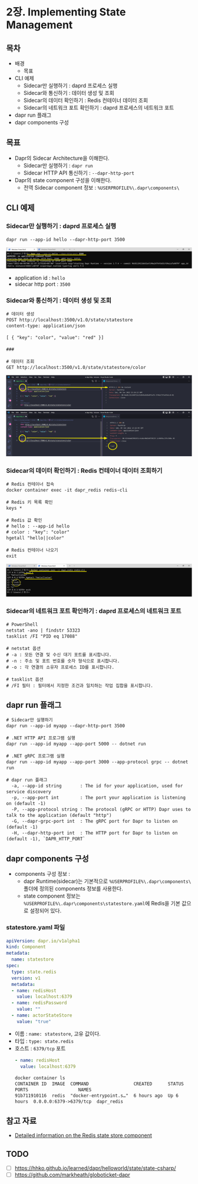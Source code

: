 # 2장. Implementing State Management

## 목차
- 배경
  - 목표
- CLI 예제
  - Sidecar만 실행하기 : daprd 프로세스 실행
  - Sidecar와 통신하기 : 데이터 생성 및 조회
  - Sidecar의 데이터 확인하기 : Redis 컨테이너 데이터 조회
  - Sidecar의 네트워크 포트 확인하기 : daprd 프로세스의 네트워크 포트
- dapr run 플래그
- dapr components 구성


## 목표
- Dapr의 Sidecar Architecture을 이해한다.
  - Sidecar만 실행하기 : `dapr run`
  - Sidecar HTTP API 통신하기 : `--dapr-http-port`
- Dapr의 state component 구성을 이해한다.
  - 전역 Sidecar component 정보 : `%USERPROFILE%\.dapr\components\`


## CLI 예제
### Sidecar만 실행하기 : daprd 프로세스 실행
```shell
dapr run --app-id hello --dapr-http-port 3500
```
![](2022-06-05-00-24-24.png)
- application id : `hello`
- sidecar http port : `3500`

### Sidecar와 통신하기 : 데이터 생성 및 조회
```shell
# 데이터 생성
POST http://localhost:3500/v1.0/state/statestore
content-type: application/json

[ { "key": "color", "value": "red" }]

###

# 데이터 조회
GET http://localhost:3500/v1.0/state/statestore/color
```
![](2022-06-05-00-29-41.png)
![](2022-06-05-00-30-09.png)

### Sidecar의 데이터 확인하기 : Redis 컨테이너 데이터 조회하기
```shell
# Redis 컨테이너 접속
docker container exec -it dapr_redis redis-cli

# Redis 키 목록 확인
keys *

# Redis 값 확인
# hello : --app-id hello
# color : "key": "color"
hgetall "hello||color"

# Redis 컨테이너 나오기
exit
```
![](2022-06-05-00-40-00.png)

### Sidecar의 네트워크 포트 확인하기 : daprd 프로세스의 네트워크 포트
```shell
# PowerShell
netstat -ano | findstr 53323
tasklist /FI "PID eq 17088"

# netstat 옵션
# -a : 모든 연결 및 수신 대기 포트를 표시합니다.
# -n : 주소 및 포트 번호를 숫자 형식으로 표시합니다.
# -o : 각 연결의 소유자 프로세스 ID를 표시합니다.

# tasklist 옵션
# /FI 필터 : 필터에서 지정한 조건과 일치하는 작업 집합을 표시합니다.
```

## dapr run 플래그
```shell
# Sidecar만 실행하기
dapr run --app-id myapp --dapr-http-port 3500

# .NET HTTP API 프로그램 실행
dapr run --app-id myapp --app-port 5000 -- dotnet run

# .NET gRPC 프로그램 실행
dapr run --app-id myapp --app-port 3000 --app-protocol grpc -- dotnet run

# dapr run 플래그
  -a, --app-id string       : The id for your application, used for service discovery
  -p, --app-port int        : The port your application is listening on (default -1)
  -P, --app-protocol string : The protocol (gRPC or HTTP) Dapr uses to talk to the application (default "http")
  -G, --dapr-grpc-port int  : The gRPC port for Dapr to listen on (default -1)
  -H, --dapr-http-port int  : The HTTP port for Dapr to listen on (default -1), `DAPR_HTTP_PORT`
```

## dapr components 구성
- components 구성 정보 : 
  - dapr Runtime(sidecar)는 기본적으로 `%USERPROFILE%\.dapr\components\` 폴더에 정의된 components 정보를 사용한다.
  - state component 정보는 `%USERPROFILE%\.dapr\components\statestore.yaml`에 Redis을 기본 값으로 설정되어 있다.

### statestore.yaml 파일
```yml
apiVersion: dapr.io/v1alpha1
kind: Component
metadata:
  name: statestore
spec:
  type: state.redis
  version: v1
  metadata:
  - name: redisHost
    value: localhost:6379
  - name: redisPassword
    value: ""
  - name: actorStateStore
    value: "true"
```
- 이름 : `name: statestore`, 고유 값이다.
- 타입 : `type: state.redis`
- 호스트 : `6379/tcp` 포트
  ```yml
  - name: redisHost
    value: localhost:6379
  ```
  ```shell
  docker container ls
  CONTAINER ID  IMAGE  COMMAND                 CREATED      STATUS      PORTS                   NAMES
  91b711910116  redis  "docker-entrypoint.s…"  6 hours ago  Up 6 hours  0.0.0.0:6379->6379/tcp  dapr_redis
  ```

## 참고 자료
- [Detailed information on the Redis state store component](https://docs.dapr.io/reference/components-reference/supported-state-stores/setup-redis/)

## TODO
- [ ] https://hhko.github.io/learned/dapr/helloworld/state/state-csharp/
- [ ] https://github.com/markheath/globoticket-dapr